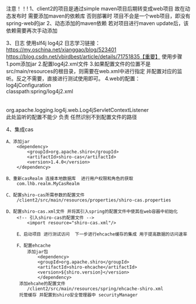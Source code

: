 注意！！!
1、client2的项目是通过simple maven项目后期转变成web项目  故在动态发布时 需要添加maven的依赖库 否则部署时 项目不会是一个web项目，即没有spring-web的jar
2、动态添加的maven依赖 若对项目进行maven update后，该依赖需要再次手动添加

3、日志
	使用slf4j log4j2
	日志学习链接：https://my.oschina.net/xianggao/blog/523401   				 				 				        				https://blog.csdn.net/vbirdbest/article/details/71751835【重要】
	使用步骤
	1.pom添加jar
	2.配置log4j2.xml文件
	3.如果配置文件的位置不是src/main/resources的根目录，则需要在web.xml中进行指定 并配置对应的监听。反之不需要，直接进行测试使用即可。
	4.web的配置：
		<context-param>  
		    <param-name>log4jConfiguration</param-name>  
		    <param-value>classpath:spring/log4j2.xml</param-value>  
		</context-param>  
		<listener>  
		    <listener-class>org.apache.logging.log4j.web.Log4jServletContextListener</listener-class>  
		</listener>
		此处监听的配置不能少  负责 任然识别不到配置文件的路径

4、集成cas

	A、添加jar
		<dependency>
		    <groupId>org.apache.shiro</groupId>
		    <artifactId>shiro-cas</artifactId>
		    <version>1.4.0</version>
		</dependency>
		
	B、重新casRealm 连接本地数据库  进行用户权限和角色的获取
		com.lhb.realm.MyCasRealm
		
	C、配置shiro-cas所需参数的配置文件
		/client2/src/main/resources/properties/shiro-cas.properties
		
	D、配置shiro-cas.xml文件 并将其引入spring的配置文件中使其在web容器中初始化
		<!-- 引入shiro-cas的配置文件 -->
    		<import resource="shiro-cas.xml"/>
    		
    	E、启动项目 进行测试访问  下一步进行ehcache缓存的集成 用于提高数据的访问速率
    	
    	F、配置ehcache
    		添加jar包
	    		<dependency>
		        <groupId>org.apache.shiro</groupId>
		        <artifactId>shiro-ehcache</artifactId>
		        <version>${shiro.version}</version>
		    	</dependency>
		 添加ehcahe的配置文件
		 	/client2/src/main/resources/spring/ehcache-shiro.xml
		 托管缓存 并配置到shiro安全管理器中 securityManager
		 	
		
	
		

